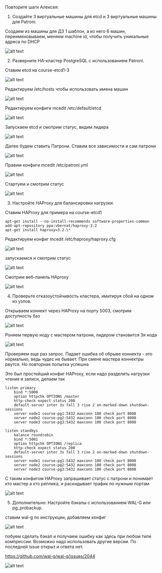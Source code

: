 Повторите шаги Алексея:

1. Создайте 3 виртуальные машины для etcd и 3 виртуальные машины для Patroni.

Создаем из машины для ДЗ 1 шаблон, а из него 6 машин, переименовываем, меняем machine id, чтобы получить уникальные адреса по DHCP

![alt text](image.png)

2. Разверните HA-кластер PostgreSQL с использованием Patroni.

Ставим etcd на course-etcd1-3

![alt text](image-1.png)

Редактируем /etc/hosts чтобы использовать имена машин

![alt text](image-2.png)

Редактируем конфиги mcedit /etc/default/etcd

![alt text](image-3.png)

Запускаем etcd и смотрим статус, видим лидера

![alt text](image-4.png)

Далее будем ставить Патрони. Ставим все зависимости и сам патрони

![alt text](image-5.png)

Правим конфиги mcedit /etc/patroni.yml

![alt text](image-6.png)

Стартуем и смотрим статус

![alt text](image-7.png)

3. Настройте HAProxy для балансировки нагрузки.

Ставим HAProxy для примера на course-etcd1

```
apt-get install --no-install-recommends software-properties-common
add-apt-repository ppa:vbernat/haproxy-3.2
apt-get install haproxy=3.2.\*
```
Редактируем конфиг mcedit 
/etc/haproxy/haproxy.cfg

![alt text](image-8.png)

запускаемся и смотрим статус

![alt text](image-9.png)

Смотрим веб-панель HAproxy

![alt text](image-10.png)

4. Проверьте отказоустойчивость кластера, имитируя сбой на одном из узлов.

Открываем коннект через HAProxy на порту 5003, смотрим доступность баз

![alt text](image-11.png)

Роняем первую ноду с мастером патрони, лидером становится 3я нода

![alt text](image-12.png)

Проверяем еще раз запрос. Падает ошибка об обрыве коннекта - это нормально, ведь чудес не бывает. При смене мастера коннектры рвутся. Но повторная попытка успешна

Это был  простейший конфиг HAProxy, если надо разделить нагрузки чтения и записи, делаем так
```
listen primary
    bind *:5000
    option httpchk OPTIONS /master
    http-check expect status 200
    default-server inter 3s fall 3 rise 2 on-marked-down shutdown-sessions
    server node1 course-pg1:5432 maxconn 100 check port 8008
    server node2 course-pg2:5432 maxconn 100 check port 8008
    server node3 course-pg3:5432 maxconn 100 check port 8008

listen standbys
    balance roundrobin
    bind *:5001
    option httpchk OPTIONS /replica
    http-check expect status 200
    default-server inter 3s fall 3 rise 2 on-marked-down shutdown-sessions
    server node1 course-pg1:5432 maxconn 100 check port 8008
    server node2 course-pg2:5432 maxconn 100 check port 8008
    server node3 course-pg3:5432 maxconn 100 check port 8008
```

С таким конфигом HAProxy запрашивает статус с патрони и понимает кто мастер а кто реплика, и раскидывает трафик по нужным портам

![alt text](image-13.png)

5. Дополнительно: Настройте бэкапы с использованием WAL-G или pg_probackup.

ставим wal-g по инструкции, добавляем конфиг

![alt text](image-15.png)

 побуем сделать бэкап и получаем ошибку как здесь при любом типе компрессии. Возможно надо использовать другие версии. По последней issue открыт и ответа нет.

https://github.com/wal-g/wal-g/issues/2044

![alt text](image-14.png)